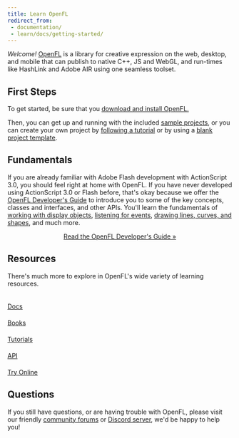 ```yaml
---
title: Learn OpenFL
redirect_from:
 - documentation/
 - learn/docs/getting-started/
---
```


_Welcome!_ [OpenFL](/) is a library for creative expression on the web, desktop, and mobile that can publish to native C++, JS and WebGL, and run-times like HashLink and Adobe AIR using one seamless toolset.

## First Steps

To get started, be sure that you [download and install OpenFL.](/download/)

Then, you can get up and running with the included [sample projects](docs/command-line-tools/samples/), or you can create your own project by [following a tutorial](http://localhost:4000/learn/haxelib/tutorials/) or by using a [blank project template](docs/command-line-tools/create-new-project/).

## Fundamentals

If you are already familiar with Adobe Flash development with ActionScript 3.0, you should feel right at home with OpenFL. If you have never developed using ActionScript 3.0 or Flash before, that's okay because we offer the [OpenFL Developer's Guide](https://books.openfl.org/openfl-developers-guide/) to introduce you to some of the key concepts, classes and interfaces, and other APIs. You'll learn the fundamentals of [working with display objects](https://books.openfl.org/openfl-developers-guide/display-programming/), [listening for events](https://books.openfl.org/openfl-developers-guide/handling-events/), [drawing lines, curves, and shapes](https://books.openfl.org/openfl-developers-guide/using-the-drawing-api/), and much more.

<p style="text-align:center"><a href="https://books.openfl.org/openfl-developers-guide/" target="_blank" class="btn btn-info" role="button">Read the OpenFL Developer's Guide &raquo;</a></p>

## Resources

There's much more to explore in OpenFL's wide variety of learning resources.

<style>
a.large-btn {
	width: 110px;
	height: 110px;
	margin: 4px 12px 12px 0;
}
a.large-btn .glyphicon {
	display: block;
	font-size: 40px;
	padding: 10px;
}
</style>

<a href="/learn/docs/" class="btn btn-default btn-lg text-center large-btn" role="button">
	<span class="glyphicon glyphicon-file"></span>
	Docs
</a>
<a href="/learn/books/" class="btn btn-default btn-lg text-center large-btn" role="button">
	<span class="glyphicon glyphicon-book"></span>
	Books
</a>
<a href="/learn/tutorials/" class="btn btn-default btn-lg text-center large-btn" role="button">
	<span class="glyphicon glyphicon-apple"></span>
	Tutorials
</a>
<a href="https://api.openfl.org" class="btn btn-default btn-lg text-center large-btn" role="button">
	<span class="glyphicon glyphicon-list-alt"></span>
	API
</a>
<a href="http://try.openfl.org" class="btn btn-default btn-lg text-center large-btn" target="_blank" role="button">
	<span class="glyphicon glyphicon-globe"></span>
	Try Online
</a>

## Questions

If you still have questions, or are having trouble with OpenFL, please visit our friendly [community forums](https://community.openfl.org) or [Discord server](https://discord.gg/tDgq8EE), we'd be happy to help you!
